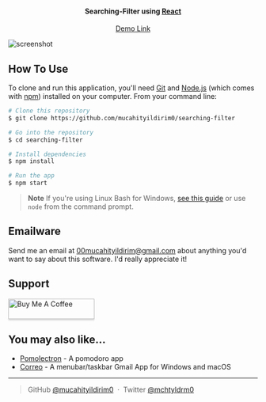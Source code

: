 <h4 align="center">Searching-Filter using <a href="https://reactjs.org/" target="_blank">React</a></h4>

<p align="center">
  <a href="https://statuesque-kelpie-a93c14.netlify.app/">Demo Link</a> 
</p>

![screenshot](https://i.hizliresim.com/r4vyc2f.png)

## How To Use

To clone and run this application, you'll need [Git](https://git-scm.com) and [Node.js](https://nodejs.org/en/download/) (which comes with [npm](http://npmjs.com)) installed on your computer. From your command line:

```bash
# Clone this repository
$ git clone https://github.com/mucahityildirim0/searching-filter

# Go into the repository
$ cd searching-filter

# Install dependencies
$ npm install

# Run the app
$ npm start
```

> **Note**
> If you're using Linux Bash for Windows, [see this guide](https://www.howtogeek.com/261575/how-to-run-graphical-linux-desktop-applications-from-windows-10s-bash-shell/) or use `node` from the command prompt.

## Emailware

Send me an email at <00mucahityildirim@gmail.com> about anything you'd want to say about this software. I'd really appreciate it!


## Support

<a href="https://www.buymeacoffee.com/00mucahitya" target="_blank"><img src="https://www.buymeacoffee.com/assets/img/custom_images/purple_img.png" alt="Buy Me A Coffee" style="height: 41px !important;width: 174px !important;box-shadow: 0px 3px 2px 0px rgba(190, 190, 190, 0.5) !important;-webkit-box-shadow: 0px 3px 2px 0px rgba(190, 190, 190, 0.5) !important;" ></a>

## You may also like...

- [Pomolectron](https://github.com/amitmerchant1990/pomolectron) - A pomodoro app
- [Correo](https://github.com/amitmerchant1990/correo) - A menubar/taskbar Gmail App for Windows and macOS


---

> GitHub [@mucahityildirim0](https://github.com/mucahityildirim0) &nbsp;&middot;&nbsp;
> Twitter [@mchtyldrm0](https://twitter.com/mchtyldrm0)

